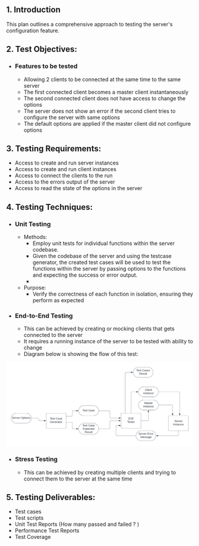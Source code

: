 ## 1. Introduction

This plan outlines a comprehensive approach to testing the server's configuration feature.

## 2. Test Objectives:

- ### Features to be tested
    - Allowing 2 clients to be connected at the same time to the same server
    - The first connected client becomes a master client instantaneously
    - The second connected client does not have access to change the options
    - The server does not show an error if the second client tries to configure the server with same options
    - The default options are applied if the master client did not configure options

## 3. Testing Requirements:

- Access to create and run server instances
- Access to create and run client instances
- Access to connect the clients to the run
- Access to the errors output of the server
- Access to read the state of the options in the server

## 4. Testing Techniques:

- ### Unit Testing
    - Methods:
        - Employ unit tests for individual functions within the server codebase.
        - Given the codebase of the server and using the testcase generator, the created test cases will be used to test
          the functions within the server by passing options to the functions and expecting the success or error output.
        -
    - Purpose:
        - Verify the correctness of each function in isolation, ensuring they perform as expected
- ### End-to-End Testing
    - This can be achieved by creating or mocking clients that gets connected to the server
    - It requires a running instance of the server to be tested with ability to change
    - Diagram below is showing the flow of this test:

![Blank diagram.png](ServerTestE2E.png)

- ### Stress Testing
    - This can be achieved by creating multiple clients and trying to connect them to the server at the same time

## 5. Testing Deliverables:

- Test cases
- Test scripts
- Unit Test Reports (How many passed and failed ? )
- Performance Test Reports
- Test Coverage 